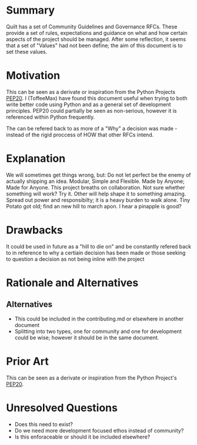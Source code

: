 # Summary

Quilt has a set of Community Guidelines and Governance RFCs. These provide a set of rules, expectations and guidance on what and how certain aspects of the project should be managed. After some reflection, it seems that a set of "Values" had not been define; the aim of this document is to set these values.

# Motivation

This can be seen as a derivate or inspiration from the Python Projects [PEP20](https://www.python.org/dev/peps/pep-0020/). I (ToffeeMax) have found this document useful when trying to both write better code using Python and as a general set of development principles. PEP20 could partially be seen as non-serious, however it is referenced within Python frequently. 

The can be refered back to as more of a "Why" a decision was made - instead of the rigid proccess of HOW that other RFCs intend.


# Explanation

We will sometimes get things wrong, but:
Do not let perfect be the enemy of actually shipping an idea.
Modular, Simple and Flexible.
Made by Anyone;
Made for Anyone.
This project breaths on collaboration.
Not sure whether something will work? Try it. 
Other will help shape it to something amazing.
Spread out power and responsibilty; it is a heavy burden to walk alone.
Tiny Potato got old; find an new hill to march apon. I hear a pinapple is good?



# Drawbacks

It could be used in future as a "hill to die on" and be constantly refered back to in reference to why a certiain decision has been made or those seeking to question a decision as not being inline with the project

# Rationale and Alternatives

## Alternatives
- This could be included in the contributing.md or elsewhere in another document
- Splitting into two types, one for community and one for development could be wise; however it should be in the same document.

# Prior Art

This can be seen as a derivate or inspiration from the Python Project's [PEP20](https://www.python.org/dev/peps/pep-0020/).

# Unresolved Questions

- Does this need to exist?
- Do we need more development focused ethos instead of community?
- Is this enforaceable or should it be included elsewhere?
 
